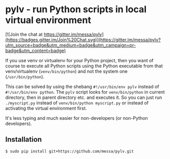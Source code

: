 
pylv - run Python scripts in local virtual environment
======================================================

[![Join the chat at https://gitter.im/messa/pylv](https://badges.gitter.im/Join%20Chat.svg)](https://gitter.im/messa/pylv?utm_source=badge&utm_medium=badge&utm_campaign=pr-badge&utm_content=badge)

If you use venv or virtualenv for your Python project,
then you want of course to execute all Python scripts using the Python
executable from that venv/virtualenv (`venv/bin/python`) and
not the system one (`/usr/bin/python`).

This can be solved by using the shebang `#!/usr/bin/env pylv` instead of `#!/usr/bin/env python`.
The `pylv` script looks for `venv/bin/python` in current directory, then in parent directory etc.
and executes it.
So you can just run `./myscript.py` instead of `venv/bin/python myscript.py` or instead of
activating the virtual environment first.

It's less typing and much easier for non-developers (or non-Python developers).

Installation
------------

    $ sudo pip install git+https://github.com/messa/pylv.git

